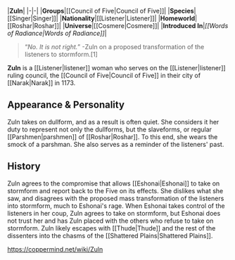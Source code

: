 |**Zuln**|
|-|-|
|**Groups**|[[Council of Five\|Council of Five]]|
|**Species**|[[Singer\|Singer]]|
|**Nationality**|[[Listener\|Listener]]|
|**Homeworld**|[[Roshar\|Roshar]]|
|**Universe**|[[Cosmere\|Cosmere]]|
|**Introduced In**|*[[Words of Radiance\|Words of Radiance]]*|

>“*No. It is not right.*”
\-Zuln on a proposed transformation of the listeners to stormform.[1]


**Zuln** is a [[Listener\|listener]] woman who serves on the [[Listener\|listener]] ruling council, the [[Council of Five\|Council of Five]] in their city of [[Narak\|Narak]] in 1173.

## Appearance & Personality
Zuln takes on dullform, and as a result is often quiet. She considers it her duty to represent not only the dullforms, but the slaveforms, or regular [[Parshmen\|parshmen]] of [[Roshar\|Roshar]]. To this end, she wears the smock of a parshman. She also serves as a reminder of the listeners' past.

## History
Zuln agrees to the compromise that allows [[Eshonai\|Eshonai]] to take on stormform and report back to the Five on its effects. She dislikes what she saw, and disagrees with the proposed mass transformation of the listeners into stormform, much to Eshonai's rage. When Eshonai takes control of the listeners in her coup, Zuln agrees to take on stormform, but Eshonai does not trust her and has Zuln placed with the others who refuse to take on stormform. Zuln likely escapes with [[Thude\|Thude]] and the rest of the dissenters into the chasms of the [[Shattered Plains\|Shattered Plains]].



https://coppermind.net/wiki/Zuln